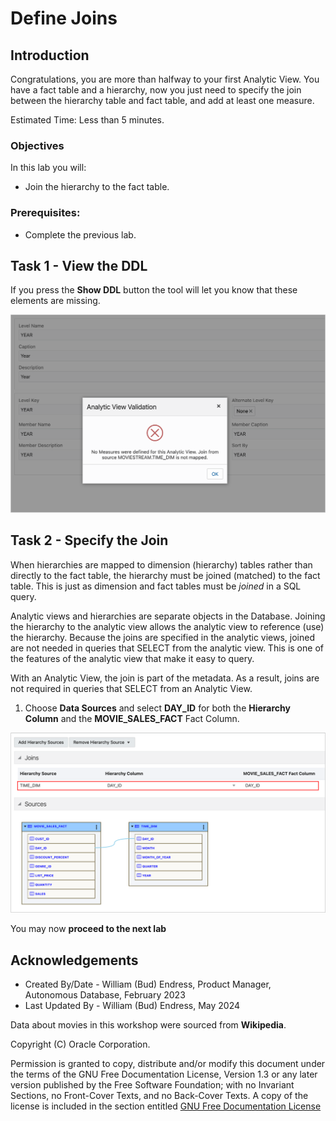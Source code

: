 
# Define Joins

## Introduction

Congratulations, you are more than halfway to your first Analytic View. You have a fact table and a hierarchy, now you just need to specify the join between the hierarchy table and fact table, and add at least one measure.

Estimated Time:  Less than 5 minutes.

### Objectives

In this lab you will:

- Join the hierarchy to the fact table.

### Prerequisites:

- Complete the previous lab.

## Task 1 - View the DDL

If you press the **Show DDL** button the tool will let you know that these elements are missing.

![Missing Join](images/missing-join.png)

## Task 2 - Specify the Join

When hierarchies are mapped to dimension (hierarchy) tables rather than directly to the fact table, the hierarchy must be joined (matched) to the fact table.  This is just as dimension and fact tables must be *joined* in a SQL query.

Analytic views and hierarchies are separate objects in the Database. Joining the hierarchy to the analytic view allows the analytic view to reference (use) the hierarchy.  Because the joins are specified in the analytic views, joined are not needed in queries that SELECT from the analytic view.  This is one of the features of the analytic view that make it easy to query.

With an Analytic View, the join is part of the metadata. As a result, joins are not required in queries that SELECT from an Analytic View.

1. Choose **Data Sources** and select **DAY\_ID** for both the **Hierarchy Column** and the **MOVIE\_SALES\_FACT** Fact Column.

![Join Time Dim](images/join-time-dim.png)

You may now **proceed to the next lab**

## Acknowledgements

- Created By/Date - William (Bud) Endress, Product Manager, Autonomous Database, February 2023
- Last Updated By - William (Bud) Endress, May 2024

Data about movies in this workshop were sourced from **Wikipedia**.

Copyright (C)  Oracle Corporation.

Permission is granted to copy, distribute and/or modify this document
under the terms of the GNU Free Documentation License, Version 1.3
or any later version published by the Free Software Foundation;
with no Invariant Sections, no Front-Cover Texts, and no Back-Cover Texts.
A copy of the license is included in the section entitled [GNU Free Documentation License](files/gnu-free-documentation-license.txt)